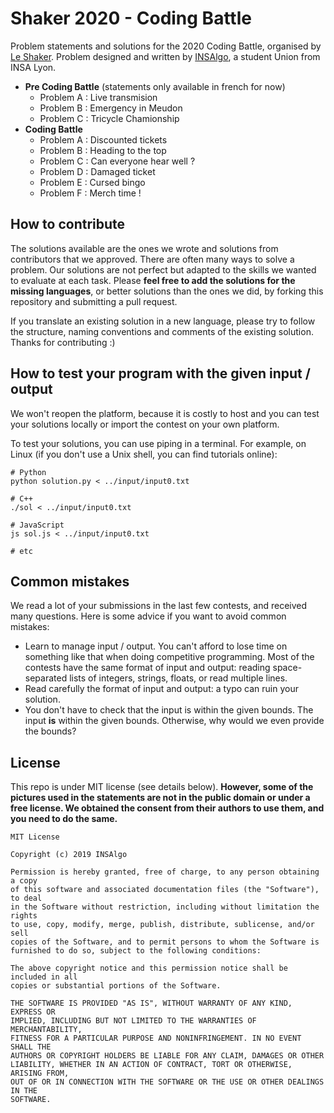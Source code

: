 # Shaker 2020 - Coding Battle

Problem statements and solutions for the 2020 Coding Battle, organised by [Le Shaker](https://le-shaker.com/en/).
Problem designed and written by [INSAlgo](https://insalgo.fr/), a student Union from INSA Lyon.



* **Pre Coding Battle** (statements only available in french for now)
  * Problem A : Live transmision
  * Problem B : Emergency in Meudon
  * Problem C : Tricycle Chamionship
* **Coding Battle**
  * Problem A : Discounted tickets
  * Problem B : Heading to the top
  * Problem C : Can everyone hear well ?
  * Problem D : Damaged ticket
  * Problem E : Cursed bingo
  * Problem F : Merch time !



## How to contribute

The solutions available are the ones we wrote and solutions from contributors that we approved. There are often many ways to solve a problem. Our solutions are not perfect but adapted to the skills we wanted to evaluate at each task. Please **feel free to add the solutions for the missing languages**, or better solutions than the ones we did, by forking this repository and submitting a pull request.

If you translate an existing solution in a new language, please try to follow the structure, naming conventions and comments of the existing solution. Thanks for contributing :)

## How to test your program with the given input / output

We won't reopen the platform, because it is costly to host and you can test your solutions locally or import the contest on your own platform.

To test your solutions, you can use piping in a terminal. For example, on Linux (if you don't use a Unix shell, you can find tutorials online):

```Shell
# Python
python solution.py < ../input/input0.txt

# C++
./sol < ../input/input0.txt

# JavaScript
js sol.js < ../input/input0.txt

# etc
```

## Common mistakes

We read a lot of your submissions in the last few contests, and received many questions. Here is some advice if you want to avoid common mistakes:

* Learn to manage input / output. You can't afford to lose time on something like that when doing competitive programming. Most of the contests have the same format of input and output: reading space-separated lists of integers, strings, floats, or read multiple lines.
* Read carefully the format of input and output: a typo can ruin your solution.
* You don't have to check that the input is within the given bounds. The input **is** within the given bounds. Otherwise, why would we even provide the bounds?

## License

This repo is under MIT license (see details below). **However, some of the pictures used in the statements are not in the public domain or under a free license. We obtained the consent from their authors to use them, and you need to do the same.**

```
MIT License

Copyright (c) 2019 INSAlgo

Permission is hereby granted, free of charge, to any person obtaining a copy
of this software and associated documentation files (the "Software"), to deal
in the Software without restriction, including without limitation the rights
to use, copy, modify, merge, publish, distribute, sublicense, and/or sell
copies of the Software, and to permit persons to whom the Software is
furnished to do so, subject to the following conditions:

The above copyright notice and this permission notice shall be included in all
copies or substantial portions of the Software.

THE SOFTWARE IS PROVIDED "AS IS", WITHOUT WARRANTY OF ANY KIND, EXPRESS OR
IMPLIED, INCLUDING BUT NOT LIMITED TO THE WARRANTIES OF MERCHANTABILITY,
FITNESS FOR A PARTICULAR PURPOSE AND NONINFRINGEMENT. IN NO EVENT SHALL THE
AUTHORS OR COPYRIGHT HOLDERS BE LIABLE FOR ANY CLAIM, DAMAGES OR OTHER
LIABILITY, WHETHER IN AN ACTION OF CONTRACT, TORT OR OTHERWISE, ARISING FROM,
OUT OF OR IN CONNECTION WITH THE SOFTWARE OR THE USE OR OTHER DEALINGS IN THE
SOFTWARE.
```